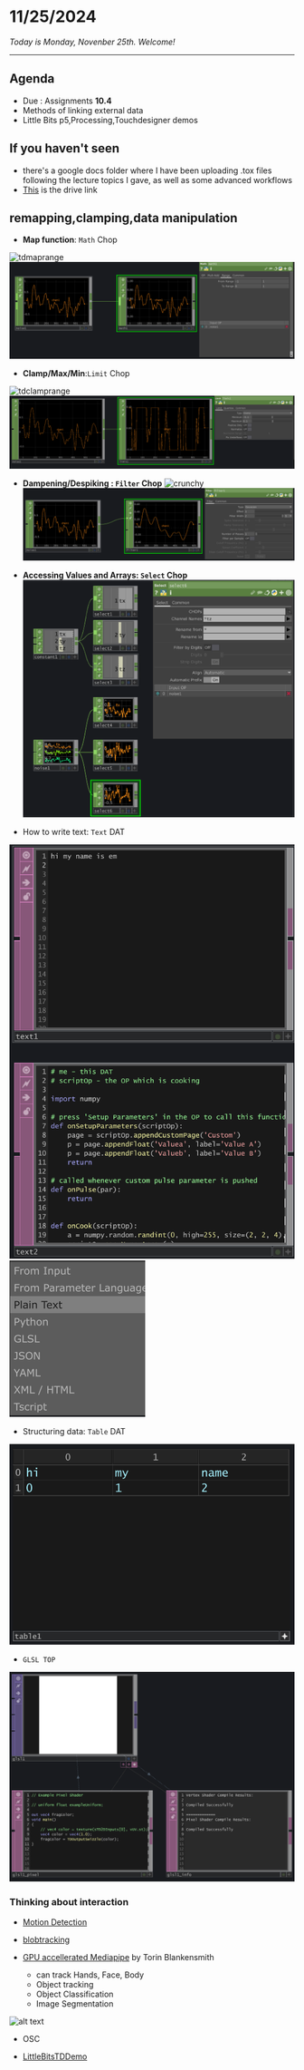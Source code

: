 # 11/25/2024

*Today is Monday, Novenber 25th. Welcome!*

---
## Agenda
* Due : Assignments **10.4**
* Methods of linking external data
* Little Bits p5,Processing,Touchdesigner demos

## If you haven't seen
* there's a google docs folder where I have been uploading .tox files following the lecture topics I gave, as well as some advanced workflows
* [This](https://drive.google.com/drive/folders/10GZBHYytJOIZNoSTE4rzYP59RFDA83OU?usp=drive_link) is the drive link

## remapping,clamping,data manipulation
* **Map function**: `Math` Chop
 
 ![tdmaprange](../assignments/images/emtouchdesignerlectures/td_map_range.gif)
![tdmaprange](../assignments/images/emtouchdesignerlectures/td_map_range_channel.png)


* **Clamp/Max/Min**:`Limit` Chop 
 
![tdclamprange](../assignments/images/emtouchdesignerlectures/td_clamp.gif)
![tdclamprange](../assignments/images/emtouchdesignerlectures/td_clamp_range_channel.png)


* **Dampening/Despiking : `Filter` Chop** 
![crunchy](../assignments/images/emtouchdesignerlectures/crunchy_filter.gif)
![filter](../assignments/images/emtouchdesignerlectures/filter_noise.png)

* **Accessing Values and Arrays: `Select` Chop** 
![select](../assignments/images/emtouchdesignerlectures/select_node.png)

* How to write text: `Text` DAT 

![text](../assignments/images/emtouchdesignerlectures/text_types.png)
![text](../assignments/images/emtouchdesignerlectures/text_types_2.png)

* Structuring data: `Table` DAT 
 
 ![table](../assignments/images/emtouchdesignerlectures/table_example.png)

* `GLSL TOP`
 
![glsl](../assignments/images/emtouchdesignerlectures/td-glsl.png)

### Thinking about interaction
* [Motion Detection](https://youtu.be/NSS6yAMZF78?si=QG5vdh0sa7Wfi-S1)

* [blobtracking](https://www.youtube.com/watch?v=ioSVh06MySc)

* [GPU accellerated Mediapipe](https://www.youtube.com/watch?v=Cx4Ellaj6kk&t=5s) by Torin Blankensmith
    * can track Hands, Face, Body
    * Object tracking
    * Object Classification
    * Image Segmentation

![alt text](../assignments/images/emtouchdesignerlectures/10.face.png)

* OSC


* [LittleBitsTDDemo](../../unorganized/workflows/shaders/td/LittleBitsArduino.5.toe)
